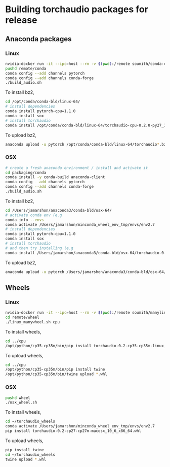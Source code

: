 # Building torchaudio packages for release

 ## Anaconda packages

 ### Linux

 ```bash
nvidia-docker run -it --ipc=host --rm -v $(pwd):/remote soumith/conda-cuda bash
pushd remote/conda
conda config --add channels pytorch
conda config --add channels conda-forge
./build_audio.sh
```

To install bz2,
```bash
cd /opt/conda/conda-bld/linux-64/
# install dependencies
conda install pytorch-cpu=1.1.0
conda install sox
# install torchaudio
conda install /opt/conda/conda-bld/linux-64/torchaudio-cpu-0.2.0-py27_1.tar.bz2
```

To upload bz2,
```bash
anaconda upload -u pytorch /opt/conda/conda-bld/linux-64/torchaudio*.bz2
```

 ### OSX

 ```bash
# create a fresh anaconda environment / install and activate it
cd packaging/conda
conda install -y conda-build anaconda-client
conda config --add channels pytorch
conda config --add channels conda-forge
./build_audio.sh
```

To install bz2,
```bash
cd /Users/jamarshon/anaconda3/conda-bld/osx-64/
# activate conda env (e.g
conda info --envs
conda activate /Users/jamarshon/minconda_wheel_env_tmp/envs/env2.7
# install dependencies
conda install pytorch-cpu=1.1.0
conda install sox
# install torchaudio
# and then try installing (e.g
conda install /Users/jamarshon/anaconda3/conda-bld/osx-64/torchaudio-0.2.0-py27_1.tar.bz2
```

To upload bz2,
```bash
anaconda upload -u pytorch /Users/jamarshon/anaconda3/conda-bld/osx-64/torchaudio*.bz2
```

 ## Wheels

 ### Linux

 ```bash
nvidia-docker run -it --ipc=host --rm -v $(pwd):/remote soumith/manylinux-cuda90:latest bash
cd remote/wheel
./linux_manywheel.sh cpu
```

To install wheels,
```bash
cd ../cpu
/opt/python/cp35-cp35m/bin/pip install torchaudio-0.2-cp35-cp35m-linux_x86_64.whl
```

To upload wheels,
```bash
cd ../cpu
/opt/python/cp35-cp35m/bin/pip install twine
/opt/python/cp35-cp35m/bin/twine upload *.whl
```

 ### OSX

 ```bash
pushd wheel
./osx_wheel.sh
```

To install wheels,
```bash
cd ~/torchaudio_wheels
conda activate /Users/jamarshon/minconda_wheel_env_tmp/envs/env2.7
pip install torchaudio-0.2-cp27-cp27m-macosx_10_6_x86_64.whl
```

To upload wheels,
```bash
pip install twine
cd ~/torchaudio_wheels
twine upload *.whl
```
